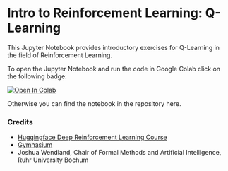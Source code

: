 # Intro to Reinforcement Learning: Q-Learning

This Jupyter Notebook provides introductory exercises for Q-Learning in the field of Reinforcement Learning. 

To open the Jupyter Notebook and run the code in Google Colab click on the following badge:

<a target="_blank" href="https://colab.research.google.com/github/ai-fm/q-learning-notbeook/blob/main/Q_Learning_exercise.ipynb">
  <img src="https://colab.research.google.com/assets/colab-badge.svg" alt="Open In Colab"/>
</a>

Otherwise you can find the notebook in the repository here.


### Credits

- [Huggingface Deep Reinforcement Learning Course](https://huggingface.co/learn/deep-rl-course/unit0/introduction)
- [Gymnasium](https://gymnasium.farama.org/)
- Joshua Wendland, Chair of Formal Methods and Artificial Intelligence, Ruhr University Bochum